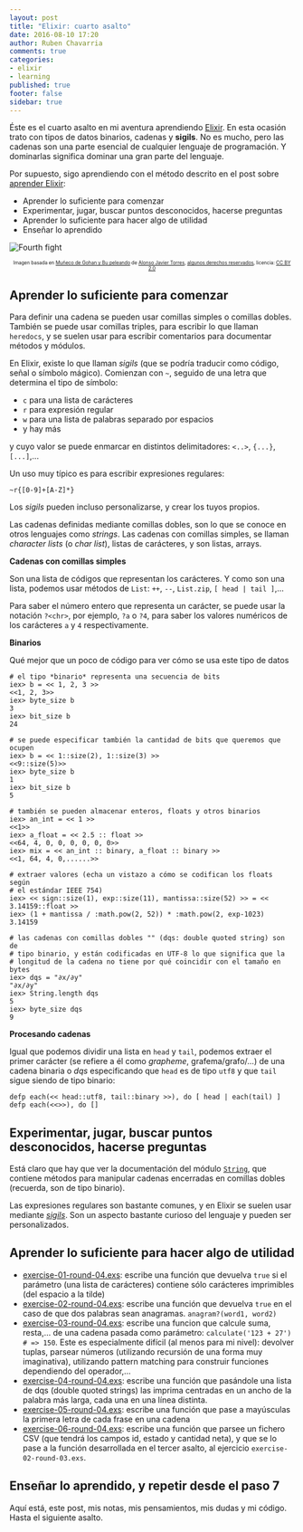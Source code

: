 ```yaml
---
layout: post
title: "Elixir: cuarto asalto"
date: 2016-08-10 17:20
author: Ruben Chavarria
comments: true
categories: 
- elixir
- learning
published: true
footer: false
sidebar: true
---
```


Éste es el cuarto asalto en mi aventura aprendiendo [Elixir]. En esta ocasión
trato con tipos de datos binarios, cadenas y **sigils**. No es mucho, pero las cadenas son
una parte esencial de cualquier lenguaje de programación. Y dominarlas
significa dominar una gran parte del lenguaje.

Por supuesto, sigo aprendiendo con el método descrito en el post sobre [aprender Elixir]:

- Aprender lo suficiente para comenzar
- Experimentar, jugar, buscar puntos desconocidos, hacerse preguntas
- Aprender lo suficiente para hacer algo de utilidad
- Enseñar lo aprendido

![Fourth fight](/images/2016/fourth-fight.jpg)

<div style="text-align: center">
  <span style="font-size: 60%">
Imagen basada en <a href="https://flic.kr/p/5yHK4Y">Muñeco de Gohan y Bu peleando</a> de <a href="https://www.flickr.com/photos/alotor/">Alonso Javier Torres</a>, <a href="https://creativecommons.org/licenses/by-nc/2.0/">algunos derechos reservados</a>, licencia: <a href="https://creativecommons.org/licenses/by/2.0/">CC BY 2.0</a>
  </span>
</div>

<!-- more -->

## Aprender lo suficiente para comenzar

Para definir una cadena se pueden usar comillas simples o comillas dobles.
También se puede usar comillas triples, para escribir lo que llaman `heredocs`,
y se suelen usar para escribir comentarios para documentar métodos y módulos.

En Elixir, existe lo que llaman *sigils* (que se podría traducir como código,
señal o símbolo mágico). Comienzan con `~`, seguido de una letra que determina
el tipo de símbolo:

- `c` para una lista de carácteres
- `r` para expresión regular
- `w` para una lista de palabras separado por espacios
- y hay más

y cuyo valor se puede enmarcar en distintos delimitadores: `<..>`, `{...}`,
`[...]`,...

Un uso muy típico es para escribir expresiones regulares:

```
~r{[0-9]+[A-Z]*}
```

Los *sigils* pueden incluso personalizarse, y crear los tuyos propios.

Las cadenas definidas mediante comillas dobles, son lo que se conoce en otros
lenguajes como *strings*. Las cadenas con comillas simples, se llaman
*character lists* (o *char list*), listas de carácteres, y son listas, arrays.

**Cadenas con comillas simples**

Son una lista de códigos que representan los carácteres. Y como son una lista,
podemos usar métodos de `List`: `++`, `--`, `List.zip`, `[ head | tail ]`,...

Para saber el número entero que representa un carácter, se puede usar la
notación `?<chr>`, por ejemplo, `?a` o `?4`, para saber los valores numéricos
de los carácteres `a` y `4` respectivamente.

**Binarios**

Qué mejor que un poco de código para ver cómo se usa este tipo de datos

```
# el tipo *binario* representa una secuencia de bits
iex> b = << 1, 2, 3 >>
<<1, 2, 3>>
iex> byte_size b
3
iex> bit_size b
24

# se puede especificar también la cantidad de bits que queremos que ocupen
iex> b = << 1::size(2), 1::size(3) >>
<<9::size(5)>>
iex> byte_size b
1
iex> bit_size b
5

# también se pueden almacenar enteros, floats y otros binarios
iex> an_int = << 1 >>
<<1>>
iex> a_float = << 2.5 :: float >>
<<64, 4, 0, 0, 0, 0, 0, 0>>
iex> mix = << an_int :: binary, a_float :: binary >>
<<1, 64, 4, 0,......>>

# extraer valores (echa un vistazo a cómo se codifican los floats según
# el estándar IEEE 754)
iex> << sign::size(1), exp::size(11), mantissa::size(52) >> = << 3.14159::float >>
iex> (1 + mantissa / :math.pow(2, 52)) * :math.pow(2, exp-1023)
3.14159

# las cadenas con comillas dobles "" (dqs: double quoted string) son de
# tipo binario, y están codificadas en UTF-8 lo que significa que la
# longitud de la cadena no tiene por qué coincidir con el tamaño en bytes
iex> dqs = "∂x/∂y"
"∂x/∂y"
iex> String.length dqs
5
iex> byte_size dqs
9
```

**Procesando cadenas**

Igual que podemos dividir una lista en `head` y `tail`, podemos extraer el
primer carácter (se refiere a él como *grapheme*, grafema/grafo/...) de una
cadena binaria o *dqs* especificando que `head` es de tipo `utf8` y que `tail`
sigue siendo de tipo binario:

```
defp each(<< head::utf8, tail::binary >>), do [ head | each(tail) ]
defp each(<<>>), do []
```

## Experimentar, jugar, buscar puntos desconocidos, hacerse preguntas

Está claro que hay que ver la documentación del módulo [`String`], que contiene
métodos para manipular cadenas encerradas en comillas dobles (recuerda, son de
tipo binario).

Las expresiones regulares son bastante comunes, y en Elixir se suelen usar
mediante [*sigils*]. Son un aspecto bastante curioso del lenguaje y pueden ser
personalizados.

## Aprender lo suficiente para hacer algo de utilidad

- [exercise-01-round-04.exs]: escribe una función que devuelva `true` si el
parámetro (una lista de carácteres) contiene sólo carácteres imprimibles (del
espacio a la tilde)
- [exercise-02-round-04.exs]: escribe una función que devuelva `true` en el
  caso de que dos palabras sean anagramas. `anagram?(word1, word2)`
- [exercise-03-round-04.exs]: escribe una funcion que calcule suma, resta,...
  de una cadena pasada como parámetro: `calculate('123 + 27') # => 150`. Este
  es especialmente difícil (al menos para mi nivel): devolver tuplas, parsear
  números (utilizando recursión de una forma muy imaginativa), utilizando pattern
  matching para construir funciones dependiendo del operador,...
- [exercise-04-round-04.exs]: escribe una función que pasándole una lista de
  dqs (double quoted strings) las imprima centradas en un ancho de la palabra
  más larga, cada una en una línea distinta.
- [exercise-05-round-04.exs]: escribe una función que pase a mayúsculas la
  primera letra de cada frase en una cadena
- [exercise-06-round-04.exs]: escribe una función que parsee un fichero CSV
  (que tendrá los campos id, estado y cantidad neta), y que se lo pase a la
  función desarrollada en el tercer asalto, al ejercicio
  `exercise-02-round-03.exs`.

## Enseñar lo aprendido, y repetir desde el paso 7

Aquí está, este post, mis notas, mis pensamientos, mis dudas y mi código. Hasta el siguiente asalto.

[Elixir]: http://elixir-lang.org/
[aprender Elixir]: /blog/2016/01/17/aprendiendo-elixir/
[`String`]: http://elixir-lang.org/docs/stable/elixir/String.html
[*sigils*]: http://elixir-lang.org/getting-started/sigils.html
[exercise-01-round-04.exs]: https://github.com/rchavarria/learning-elixir/blob/master/code/round-04/exercise-01-round-04.exs
[exercise-02-round-04.exs]: https://github.com/rchavarria/learning-elixir/blob/master/code/round-04/exercise-02-round-04.exs
[exercise-03-round-04.exs]: https://github.com/rchavarria/learning-elixir/blob/master/code/round-04/exercise-03-round-04.exs
[exercise-04-round-04.exs]: https://github.com/rchavarria/learning-elixir/blob/master/code/round-04/exercise-04-round-04.exs
[exercise-05-round-04.exs]: https://github.com/rchavarria/learning-elixir/blob/master/code/round-04/exercise-05-round-04.exs
[exercise-06-round-04.exs]: https://github.com/rchavarria/learning-elixir/blob/master/code/round-04/exercise-06-round-04.exs

